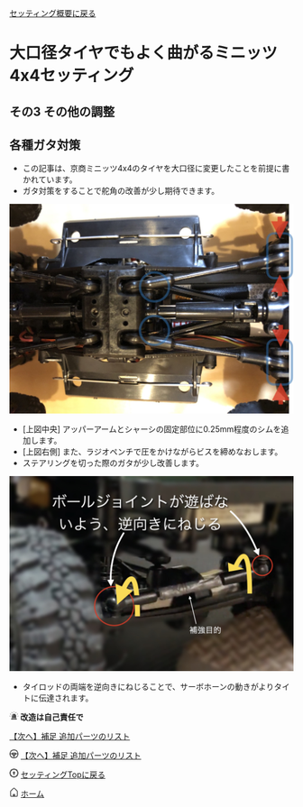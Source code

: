 [セッティング概要に戻る](/steering_settings)

# 大口径タイヤでもよく曲がるミニッツ4x4セッティング
## その3 その他の調整
## 各種ガタ対策

- この記事は、京商ミニッツ4x4のタイヤを大口径に変更したことを前提に書かれています。
- ガタ対策をすることで舵角の改善が少し期待できます。

![ガタ対策](/steering_settings/others/no_move.jpg "ガタ対策")

- [上図中央] アッパーアームとシャーシの固定部位に0.25mm程度のシムを追加します。
- [上図右側] また、ラジオペンチで圧をかけながらビスを締めなおします。
- ステアリングを切った際のガタが少し改善します。

![ガタ対策](/steering_settings/others/fix_tierod.jpg "ガタ対策")

- タイロッドの両端を逆向きにねじることで、サーボホーンの動きがよりタイトに伝達されます。

<p><img src="/icon/warn.png" /><strong> 改造は自己責任で</strong></p>

[【次へ】補足 追加パーツのリスト](/steering_settings/additional_parts)

[![【次へ】補足 追加パーツのリスト](/icon/steer.png)](/steering_settings/additional_parts) [【次へ】補足 追加パーツのリスト](/steering_settings/additional_parts)

[![セッティングTopに戻る](/icon/top.png)](/steering_settings) [セッティングTopに戻る](/steering_settings)

[![ホーム](/icon/home.png)](/) [ホーム](/)
